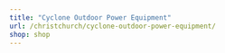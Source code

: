 ```yaml
---
title: "Cyclone Outdoor Power Equipment"
url: /christchurch/cyclone-outdoor-power-equipment/
shop: shop
---
```

